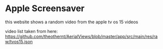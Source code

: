 # Apple Screensaver

this website shows a random video from the apple tv os 15 videos

video list taken from here: https://github.com/theothernt/AerialViews/blob/master/app/src/main/res/raw/tvos15.json
